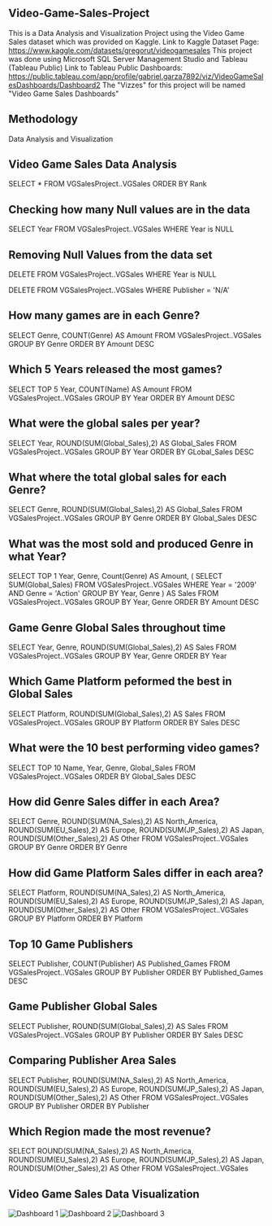 ## Video-Game-Sales-Project
This is a Data Analysis and Visualization Project using the Video Game Sales dataset which was provided on Kaggle. 
Link to Kaggle Dataset Page: https://www.kaggle.com/datasets/gregorut/videogamesales
This project was done using Microsoft SQL Server Management Studio and Tableau (Tableau Public)
Link to Tableau Public Dashboards: https://public.tableau.com/app/profile/gabriel.garza7892/viz/VideoGameSalesDashboards/Dashboard2
The "Vizzes" for this project will be named "Video Game Sales Dashboards"

## Methodology 
Data Analysis and Visualization

## Video Game Sales Data Analysis
SELECT *
FROM VGSalesProject..VGSales
ORDER BY Rank

## Checking how many Null values are in the data
SELECT Year
FROM VGSalesProject..VGSales
WHERE Year is NULL

## Removing Null Values from the data set
DELETE FROM VGSalesProject..VGSales
WHERE Year is NULL

DELETE FROM VGSalesProject..VGSales
WHERE Publisher = 'N/A'

## How many games are in each Genre?
SELECT Genre, COUNT(Genre) AS Amount
FROM VGSalesProject..VGSales
GROUP BY Genre
ORDER BY Amount DESC

## Which 5 Years released the most games?
SELECT TOP 5 Year, COUNT(Name) AS Amount
FROM VGSalesProject..VGSales
GROUP BY Year
ORDER BY Amount DESC

## What were the global sales per year? 
SELECT Year, ROUND(SUM(Global_Sales),2) AS Global_Sales
FROM VGSalesProject..VGSales
GROUP BY Year
ORDER BY GLobal_Sales DESC

## What where the total global sales for each Genre?
SELECT Genre, ROUND(SUM(Global_Sales),2) AS Global_Sales
FROM VGSalesProject..VGSales
GROUP BY Genre
ORDER BY Global_Sales DESC

## What was the most sold and produced Genre in what Year?
SELECT TOP 1 Year, Genre, Count(Genre) AS Amount,
	(
	SELECT SUM(Global_Sales)
	FROM VGSalesProject..VGSales
	WHERE Year = '2009' AND Genre = 'Action'
	GROUP BY Year, Genre
	) AS Sales
FROM VGSalesProject..VGSales
GROUP BY Year, Genre
ORDER BY Amount DESC

## Game Genre Global Sales throughout time
SELECT Year, Genre, ROUND(SUM(Global_Sales),2) AS Sales
FROM VGSalesProject..VGSales
GROUP BY Year, Genre
ORDER BY Year 

## Which Game Platform peformed the best in Global Sales
SELECT Platform, ROUND(SUM(Global_Sales),2) AS Sales
FROM VGSalesProject..VGSales
GROUP BY Platform
ORDER BY Sales DESC

## What were the 10 best performing video games?
SELECT TOP 10 Name, Year, Genre, Global_Sales
FROM VGSalesProject..VGSales
ORDER BY Global_Sales DESC

## How did Genre Sales differ in each Area?
SELECT Genre, ROUND(SUM(NA_Sales),2) AS North_America, ROUND(SUM(EU_Sales),2) AS Europe, ROUND(SUM(JP_Sales),2) AS Japan, ROUND(SUM(Other_Sales),2) AS Other
FROM VGSalesProject..VGSales
GROUP BY Genre
ORDER BY Genre

## How did Game Platform Sales differ in each area?
SELECT Platform, ROUND(SUM(NA_Sales),2) AS North_America, ROUND(SUM(EU_Sales),2) AS Europe, ROUND(SUM(JP_Sales),2) AS Japan, ROUND(SUM(Other_Sales),2) AS Other
FROM VGSalesProject..VGSales
GROUP BY Platform
ORDER BY Platform

## Top 10 Game Publishers
SELECT Publisher, COUNT(Publisher) AS Published_Games
FROM VGSalesProject..VGSales
GROUP BY Publisher
ORDER BY Published_Games DESC

## Game Publisher Global Sales 
SELECT Publisher, ROUND(SUM(Global_Sales),2) AS Sales
FROM VGSalesProject..VGSales
GROUP BY Publisher
ORDER BY Sales DESC

## Comparing Publisher Area Sales
SELECT Publisher, ROUND(SUM(NA_Sales),2) AS North_America, ROUND(SUM(EU_Sales),2) AS Europe, ROUND(SUM(JP_Sales),2) AS Japan, ROUND(SUM(Other_Sales),2) AS Other
FROM VGSalesProject..VGSales
GROUP BY Publisher
ORDER BY Publisher

## Which Region made the most revenue? 
SELECT ROUND(SUM(NA_Sales),2) AS North_America, ROUND(SUM(EU_Sales),2) AS Europe, ROUND(SUM(JP_Sales),2) AS Japan, ROUND(SUM(Other_Sales),2) AS Other
FROM VGSalesProject..VGSales

## Video Game Sales Data Visualization
![Dashboard 1](https://user-images.githubusercontent.com/120590361/212391896-95740e1f-8107-4266-99a4-26679ccb131c.png)
![Dashboard 2](https://user-images.githubusercontent.com/120590361/212391900-e200d47b-92b3-4509-abc5-6f227e8c53b2.png)
![Dashboard 3](https://user-images.githubusercontent.com/120590361/212391911-3f71ccdc-b511-4def-8ed3-2833499fc43a.png)
